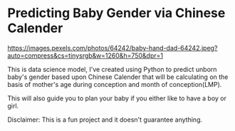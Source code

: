 # Predicting Baby Gender via Chinese Calender

  https://images.pexels.com/photos/64242/baby-hand-dad-64242.jpeg?auto=compress&cs=tinysrgb&w=1260&h=750&dpr=1

This is data science model, I've created using Python to predict unborn baby's gender based upon Chinese Calender that will be calculating on the basis of mother's age during conception and month of conception(LMP).

This will also guide you to plan your baby if you either like to have a boy or girl.

Disclaimer: This is a fun project and it doesn't guarantee anything.
